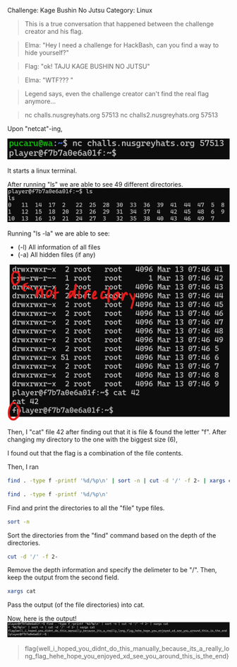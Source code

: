 Challenge: Kage Bushin No Jutsu
Category: Linux

>This is a true conversation that happened between the challenge creator and his flag.

>Elma: "Hey I need a challenge for HackBash, can you find a way to hide yourself?"

>Flag: "ok! TAJU KAGE BUSHIN NO JUTSU"

>Elma: "WTF??? "

>Legend says, even the challenge creator can't find the real flag anymore...

>nc challs.nusgreyhats.org 57513
>nc challs2.nusgreyhats.org 57513

Upon "netcat"-ing, 

![netcat](netcat.png)

It starts a linux terminal. 

After running "ls" we are able to see 49 different directories.
![ls](ls.png)

Running "ls -la" we are able to see:
- (-l) All information of all files
- (-a) All hidden files (if any)

![lsla](lsla.png)

Then, I "cat" file 42 after finding out that it is file & found the letter "f".
After changing my directory to the one with the biggest size (6), 

I found out that the flag is a combination of the file contents.

Then, I ran
```sh
find . -type f -printf '%d/%p\n' | sort -n | cut -d '/' -f 2- | xargs cat
```

```sh
find . -type f -printf '%d/%p\n'
```
Find and print the directories to all the "file" type files.

```sh
sort -n
```
Sort the directories from the "find" command based on the depth of the directories.

```sh
cut -d '/' -f 2-
```
Remove the depth information and specify the delimeter to be "/". Then, keep the output from the second field.

```sh
xargs cat
```
Pass the output (of the file directories) into cat.

Now, here is the output!
![find](find.png)


>flag{well_i_hoped_you_didnt_do_this_manually_because_its_a_really_long_flag_hehe_hope_you_enjoyed_xd_see_you_around_this_is_the_end}